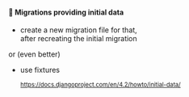 #### 🤨 Migrations providing initial data

- create a new migration file for that,<br>
    after recreating the initial migration

or (even better)

- use fixtures<br>

    <small>

    https://docs.djangoproject.com/en/4.2/howto/initial-data/

    </small>


<aside class="notes">
</aside>
